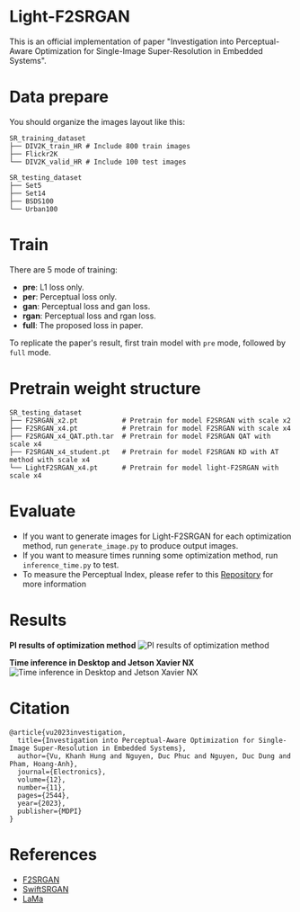 # Light-F2SRGAN
This is an official implementation of paper "Investigation into Perceptual-Aware Optimization for Single-Image Super-Resolution in Embedded Systems".

# Data prepare
You should organize the images layout like this:

```shell
SR_training_dataset
├── DIV2K_train_HR # Include 800 train images
├── Flickr2K
└── DIV2K_valid_HR # Include 100 test images

SR_testing_dataset
├── Set5
├── Set14
├── BSDS100
└── Urban100
```

# Train
There are 5 mode of training:
- **pre**: L1 loss only.
- **per**: Perceptual loss only.
- **gan**: Perceptual loss and gan loss.
- **rgan**: Perceptual loss and rgan loss.
- **full**: The proposed loss in paper.  

To replicate the paper's result, first train model with `pre` mode, followed by `full` mode.

# Pretrain weight structure
```shell
SR_testing_dataset
├── F2SRGAN_x2.pt           # Pretrain for model F2SRGAN with scale x2
├── F2SRGAN_x4.pt           # Pretrain for model F2SRGAN with scale x4
├── F2SRGAN_x4_QAT.pth.tar  # Pretrain for model F2SRGAN QAT with scale x4
├── F2SRGAN_x4_student.pt   # Pretrain for model F2SRGAN KD with AT method with scale x4
└── LightF2SRGAN_x4.pt      # Pretrain for model light-F2SRGAN with scale x4
```

# Evaluate
- If you want to generate images for Light-F2SRGAN for each optimization method, run `generate_image.py` to produce output images.
- If you want to measure times running some optimization method, run `inference_time.py` to test.
- To measure the Perceptual Index, please refer to this [Repository](https://github.com/roimehrez/PIRM2018) for more information

# Results
**PI results of optimization method**
![PI results of optimization method](https://github.com/khanhhungvu1508/Light-F2SRGAN/assets/69689114/a1a993d3-05f6-4f3b-8f55-7953bc10ea47)

**Time inference in Desktop and Jetson Xavier NX**
![Time inference in Desktop and Jetson Xavier NX](https://github.com/khanhhungvu1508/Light-F2SRGAN/assets/69689114/5756f1a0-a528-4a5c-95c5-67f3be19fc70)


# Citation
```
@article{vu2023investigation,
  title={Investigation into Perceptual-Aware Optimization for Single-Image Super-Resolution in Embedded Systems},
  author={Vu, Khanh Hung and Nguyen, Duc Phuc and Nguyen, Duc Dung and Pham, Hoang-Anh},
  journal={Electronics},
  volume={12},
  number={11},
  pages={2544},
  year={2023},
  publisher={MDPI}
}
```

# References
- [F2SRGAN](https://github.com/bibom108/F2SRGAN)
- [SwiftSRGAN](https://github.com/Koushik0901/Swift-SRGAN)
- [LaMa](https://github.com/advimman/lama)
